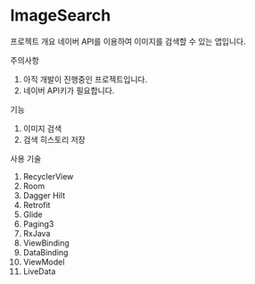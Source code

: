 # ImageSearch

프로젝트 개요
네이버 API를 이용하여 이미지를 검색할 수 있는 앱입니다.

주의사항
1. 아직 개발이 진행중인 프로젝트입니다.
2. 네이버 API키가 필요합니다.

기능
1. 이미지 검색
2. 검색 히스토리 저장

사용 기술
1. RecyclerView
2. Room
3. Dagger Hilt
4. Retrofit
5. Glide
6. Paging3
7. RxJava
8. ViewBinding
9. DataBinding
10. ViewModel
11. LiveData
